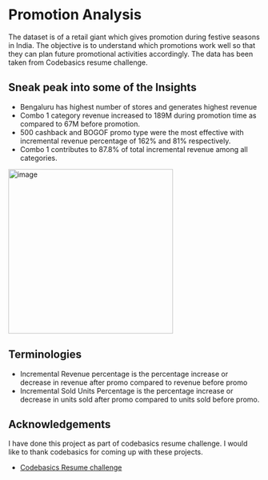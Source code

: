 
# Promotion Analysis

The dataset is of a retail giant which gives promotion during festive seasons in India. The objective is to understand which promotions work well so that they can plan future promotional activities accordingly. The data has been taken from Codebasics resume challenge.


## Sneak peak into some of the Insights

- Bengaluru has highest number of stores and generates highest revenue
- Combo 1 category revenue increased to 189M during promotion time as compared to 67M before promotion.
- 500 cashback and BOGOF promo type were the most effective with incremental revenue percentage of 162% and 81% respectively. 
- Combo 1 contributes to 87.8% of total incremental revenue among all categories.  

<img width="329" alt="image" src="https://github.com/SuhasTantri/Promotion-and-sales-analysis/assets/88608896/4d529f23-ceb1-49f2-8637-f903e7c952cf">

## Terminologies
- Incremental Revenue percentage is the percentage increase or decrease in revenue after promo compared to revenue before promo
- Incremental Sold Units Percentage is the percentage increase or decrease in units sold after promo compared to units sold before promo.


## Acknowledgements

I have done this project as part of codebasics resume challenge.
I would like to thank codebasics for coming up with these projects.

 - [Codebasics Resume challenge](https://codebasics.io/challenge/codebasics-resume-project-challenge)


